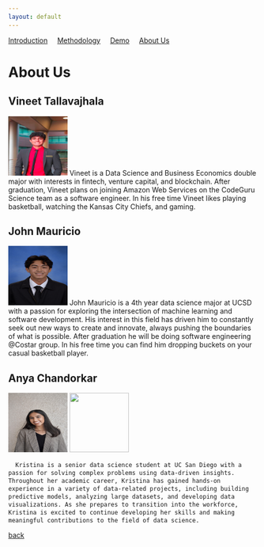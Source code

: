 ```yaml
---
layout: default
---
```


<a href="./index.html">Introduction</a>&nbsp;&nbsp;&nbsp;&nbsp;&nbsp;<a href="./methodology.html">Methodology</a>&nbsp;&nbsp;&nbsp;&nbsp;&nbsp;<a href="./demo.html">Demo</a>&nbsp;&nbsp;&nbsp;&nbsp;&nbsp;<a href="./about-us.html">About Us</a>

# About Us 

## Vineet Tallavajhala 
<img src="/bio_pics/vineet.png" width="120" height="120">
      Vineet is a Data Science and Business Economics double major with interests in fintech, venture capital, and blockchain. After graduation, Vineet plans on joining Amazon Web Services on the CodeGuru Science team as a software engineer. In his free time Vineet likes playing basketball, watching the Kansas City Chiefs, and gaming. 
      
## John Mauricio 
<img src="/bio_pics/john.jpg" width="120" height="120">
      John Mauricio is a 4th year data science major at UCSD with a passion for exploring the intersection of machine learning and software development. His interest in this field has driven him to constantly seek out new ways to create and innovate, always pushing the boundaries of what is possible. After graduation he will be doing software engineering @Costar group. In his free time you can find him dropping buckets on your casual basketball player.

## Anya Chandorkar 
<img src="/bio_pics/anya.jpg" width="120" height="120">

<img src="/bio_pics/kristina.JPG" width="120" height="120">

      Kristina is a senior data science student at UC San Diego with a passion for solving complex problems using data-driven insights. Throughout her academic career, Kristina has gained hands-on experience in a variety of data-related projects, including building predictive models, analyzing large datasets, and developing data visualizations. As she prepares to transition into the workforce, Kristina is excited to continue developing her skills and making meaningful contributions to the field of data science.


[back](./)
